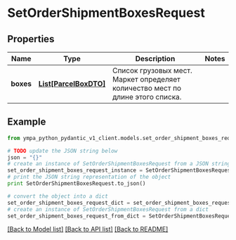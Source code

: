 # SetOrderShipmentBoxesRequest


## Properties
Name | Type | Description | Notes
------------ | ------------- | ------------- | -------------
**boxes** | [**List[ParcelBoxDTO]**](ParcelBoxDTO.md) | Список грузовых мест. Маркет определяет количество мест по длине этого списка. | 

## Example

```python
from ympa_python_pydantic_v1_client.models.set_order_shipment_boxes_request import SetOrderShipmentBoxesRequest

# TODO update the JSON string below
json = "{}"
# create an instance of SetOrderShipmentBoxesRequest from a JSON string
set_order_shipment_boxes_request_instance = SetOrderShipmentBoxesRequest.from_json(json)
# print the JSON string representation of the object
print SetOrderShipmentBoxesRequest.to_json()

# convert the object into a dict
set_order_shipment_boxes_request_dict = set_order_shipment_boxes_request_instance.to_dict()
# create an instance of SetOrderShipmentBoxesRequest from a dict
set_order_shipment_boxes_request_from_dict = SetOrderShipmentBoxesRequest.from_dict(set_order_shipment_boxes_request_dict)
```
[[Back to Model list]](../README.md#documentation-for-models) [[Back to API list]](../README.md#documentation-for-api-endpoints) [[Back to README]](../README.md)


